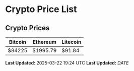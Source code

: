 # Crypto Price List

## Crypto Prices
| Bitcoin | Ethereum | Litecoin |
| ------- | -------- | -------- |
| $84225 | $1995.79 | $91.84 |
**Last Updated:** 2025-03-22 19:24 UTC
**Last Updated:** $DATE$
